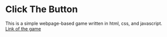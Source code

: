 # Click The Button

This is a simple webpage-based game written in html, css, and javascript. [Link of the game](https://fffelix-huang.github.io/Click-The-Button/)